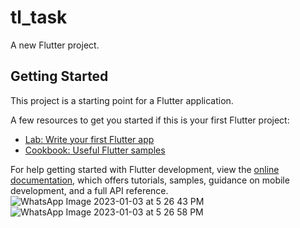 # tl_task

A new Flutter project.

## Getting Started

This project is a starting point for a Flutter application.

A few resources to get you started if this is your first Flutter project:

- [Lab: Write your first Flutter app](https://docs.flutter.dev/get-started/codelab)
- [Cookbook: Useful Flutter samples](https://docs.flutter.dev/cookbook)

For help getting started with Flutter development, view the
[online documentation](https://docs.flutter.dev/), which offers tutorials,
samples, guidance on mobile development, and a full API reference.
 ![WhatsApp Image 2023-01-03 at 5 26 43 PM](https://user-images.githubusercontent.com/87460435/210352833-4c40f6e8-56ad-4e70-837d-2857cf2de28b.jpeg)
![WhatsApp Image 2023-01-03 at 5 26 58 PM](https://user-images.githubusercontent.com/87460435/210352837-e08bd0c6-526f-4c3c-9047-4cf1a694ac4b.jpeg)


